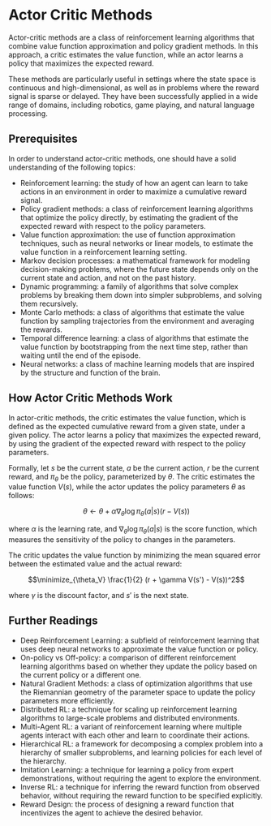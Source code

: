 # Actor Critic Methods

Actor-critic methods are a class of reinforcement learning algorithms that combine value function approximation and policy gradient methods. In this approach, a critic estimates the value function, while an actor learns a policy that maximizes the expected reward. 

These methods are particularly useful in settings where the state space is continuous and high-dimensional, as well as in problems where the reward signal is sparse or delayed. They have been successfully applied in a wide range of domains, including robotics, game playing, and natural language processing.

## Prerequisites

In order to understand actor-critic methods, one should have a solid understanding of the following topics:

- Reinforcement learning: the study of how an agent can learn to take actions in an environment in order to maximize a cumulative reward signal.
- Policy gradient methods: a class of reinforcement learning algorithms that optimize the policy directly, by estimating the gradient of the expected reward with respect to the policy parameters.
- Value function approximation: the use of function approximation techniques, such as neural networks or linear models, to estimate the value function in a reinforcement learning setting.
- Markov decision processes: a mathematical framework for modeling decision-making problems, where the future state depends only on the current state and action, and not on the past history.
- Dynamic programming: a family of algorithms that solve complex problems by breaking them down into simpler subproblems, and solving them recursively.
- Monte Carlo methods: a class of algorithms that estimate the value function by sampling trajectories from the environment and averaging the rewards.
- Temporal difference learning: a class of algorithms that estimate the value function by bootstrapping from the next time step, rather than waiting until the end of the episode.
- Neural networks: a class of machine learning models that are inspired by the structure and function of the brain.

## How Actor Critic Methods Work

In actor-critic methods, the critic estimates the value function, which is defined as the expected cumulative reward from a given state, under a given policy. The actor learns a policy that maximizes the expected reward, by using the gradient of the expected reward with respect to the policy parameters.

Formally, let $s$ be the current state, $a$ be the current action, $r$ be the current reward, and $\pi_\theta$ be the policy, parameterized by $\theta$. The critic estimates the value function $V(s)$, while the actor updates the policy parameters $\theta$ as follows:

$$\theta \leftarrow \theta + \alpha \nabla_\theta \log \pi_\theta(a|s) (r - V(s))$$

where $\alpha$ is the learning rate, and $\nabla_\theta \log \pi_\theta(a|s)$ is the score function, which measures the sensitivity of the policy to changes in the parameters. 

The critic updates the value function by minimizing the mean squared error between the estimated value and the actual reward:

$$\minimize_{\theta_V} \frac{1}{2} (r + \gamma V(s') - V(s))^2$$

where $\gamma$ is the discount factor, and $s'$ is the next state.

## Further Readings

- Deep Reinforcement Learning: a subfield of reinforcement learning that uses deep neural networks to approximate the value function or policy.
- On-policy vs Off-policy: a comparison of different reinforcement learning algorithms based on whether they update the policy based on the current policy or a different one.
- Natural Gradient Methods: a class of optimization algorithms that use the Riemannian geometry of the parameter space to update the policy parameters more efficiently.
- Distributed RL: a technique for scaling up reinforcement learning algorithms to large-scale problems and distributed environments.
- Multi-Agent RL: a variant of reinforcement learning where multiple agents interact with each other and learn to coordinate their actions.
- Hierarchical RL: a framework for decomposing a complex problem into a hierarchy of smaller subproblems, and learning policies for each level of the hierarchy.
- Imitation Learning: a technique for learning a policy from expert demonstrations, without requiring the agent to explore the environment.
- Inverse RL: a technique for inferring the reward function from observed behavior, without requiring the reward function to be specified explicitly.
- Reward Design: the process of designing a reward function that incentivizes the agent to achieve the desired behavior.
